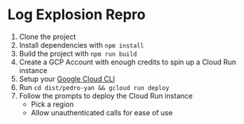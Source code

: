 # Log Explosion Repro
1. Clone the project
2. Install dependencies with `npm install`
3. Build the project with `npm run build`
4. Create a GCP Account with enough credits to spin up a Cloud Run instance
5. Setup your [Google Cloud CLI](https://cloud.google.com/run/docs/quickstarts/build-and-deploy/deploy-nodejs-service)
6. Run `cd dist/pedro-yan && gcloud run deploy`
7. Follow the prompts to deploy the Cloud Run instance
   - Pick a region
   - Allow unauthenticated calls for ease of use
